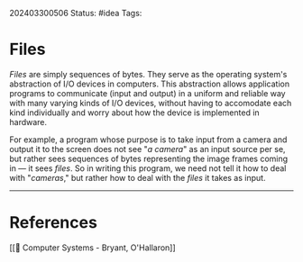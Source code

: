 202403300506
Status: #idea
Tags: 

# Files

*Files* are simply sequences of bytes. They serve as the operating system's abstraction of I/O devices in computers. This abstraction allows application programs to communicate (input and output) in a uniform and reliable way with many varying kinds of I/O devices, without having to accomodate each kind individually and worry about how the device is implemented in hardware. 

For example, a program whose purpose is to take input from a camera and output it to the screen does not see "*a camera*" as an input source per se, but rather sees sequences of bytes representing the image frames coming in — it sees *files*. So in writing this program, we need not tell it how to deal with "*cameras*," but rather how to deal with the *files* it takes as input. 


___
# References
[[📕 Computer Systems - Bryant, O'Hallaron]]
